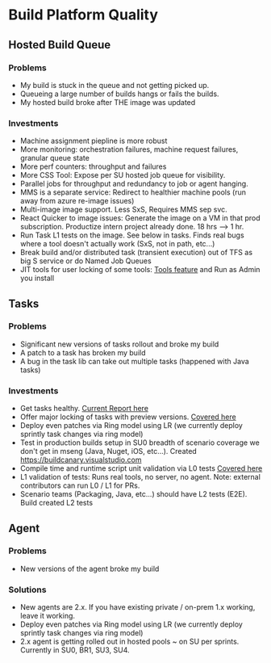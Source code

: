# Build Platform Quality

## Hosted Build Queue

### Problems

  - My build is stuck in the queue and not getting picked up.
  - Queueing a large number of builds hangs or fails the builds.
  - My hosted build broke after THE image was updated

 ### Investments

  - Machine assignment piepline is more robust
  - More monitoring: orchestration failures, machine request failures, granular queue state
  - More perf counters: throughput and failures
  - More CSS Tool: Expose per SU hosted job queue for visibility.    
  - Parallel jobs for throughput and redundancy to job or agent hanging.
  - MMS is a separate service: Redirect to healthier machine pools (run away from azure re-image issues)
  - Multi-image image support.  Less SxS, Requires MMS sep svc.
  - React Quicker to image issues: Generate the image on a VM in that prod subscription.  Productize intern project already done.  18 hrs --> 1 hr.
  - Run Task L1 tests on the image.  See below in tasks.  Finds real bugs where a tool doesn't actually work (SxS, not in path, etc...) 
  - Break build and/or distributed task (transient execution) out of TFS as big S service or do Named Job Queues
  - JIT tools for user locking of some tools: [Tools feature](tools.md) and Run as Admin you install

## Tasks

### Problems

  - Significant new versions of tasks rollout and broke my build
  - A patch to a task has broken my build
  - A bug in the task lib can take out multiple tasks (happened with Java tasks) 

### Investments

  - Get tasks healthy.  [Current Report here](health.md)
  - Offer major locking of tasks with preview versions.  [Covered here](preview.md)
  - Deploy even patches via Ring model using LR (we currently deploy sprintly task changes via ring model)
  - Test in production builds setup in SU0 breadth of scenario coverage we don't get in mseng (Java, Nuget, iOS, etc...).  Created https://buildcanary.visualstudio.com
  - Compile time and runtime script unit validation via L0 tests [Covered here](https://github.com/Microsoft/vsts-task-lib/blob/master/node/docs/stepbystep.md)
  - L1 validation of tests: Runs real tools, no server, no agent.  Note: external contributors can run L0 / L1 for PRs. 
  - Scenario teams (Packaging, Java, etc...) should have L2 tests (E2E).  Build created L2 tests

## Agent

### Problems

  - New versions of the agent broke my build

### Solutions

  - New agents are 2.x.  If you have existing private / on-prem 1.x working, leave it working.
  - Deploy even patches via Ring model using LR (we currently deploy sprintly task changes via ring model)
  - 2.x agent is getting rolled out in hosted pools ~ on SU per sprints.  Currently in SU0, BR1, SU3, SU4.
